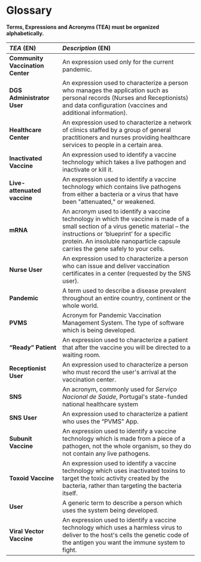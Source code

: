 # Glossary

**Terms, Expressions and Acronyms (TEA) must be organized alphabetically.**

| **_TEA_** (EN)                   | **_Description_** (EN)                                                                                                                                                                                                                                          |                                       
|:---------------------------------|:----------------------------------------------------------------------------------------------------------------------------------------------------------------------------------------------------------------------------------------------------------------|
| **Community Vaccination Center** | An expression used only for the current pandemic.                                                                                                                                                                                                               |
| **DGS Administrator User**       | An expression used to characterize a person who manages the application such as personal records (Nurses and Receptionists) and data configuration (vaccines and additional information).                                                                       |
| **Healthcare Center**            | An expression used to characterize a network of clinics staffed by a group of general practitioners and nurses providing healthcare services to people in a certain area.                                                                                       |
| **Inactivated Vaccine**          | An expression used to identify a vaccine technology which takes a live pathogen and inactivate or kill it.                                                                                                                                                      |
| **Live-attenuated vaccine**      | An expression used to identify a vaccine technology which contains live pathogens from either a bacteria or a virus that have been "attenuated," or weakened.                                                                                                   |
| **mRNA**                         | An acronym used to identify a vaccine technology in which the vaccine is made of a small section of a virus genetic material – the instructions or ‘blueprint’ for a specific protein. An insoluble nanoparticle capsule carries the gene safely to your cells. |
| **Nurse User**                   | An expression used to characterize a person who can issue and deliver vaccination certificates in a center (requested by the SNS user).                                                                                                                         |
| **Pandemic**                     | A term used to describe a disease prevalent throughout an entire country, continent or the whole world.                                                                                                                                                         |
| **PVMS**                         | Acronym for Pandemic Vaccination Management System. The type of software which is being developed.                                                                                                                                                              |
| **“Ready” Patient**              | An expression used to characterize a patient that after the vaccine you will be directed to a waiting room.                                                                                                                                                     |
| **Receptionist User**            | An expression used to characterize a person who must record the user's arrival at the vaccination center.                                                                                                                                                       |
| **SNS**                          | An acronym, commonly used for _Serviço Nacional de Saúde_, Portugal's state-funded national healthcare system                                                                                                                                                   |
| **SNS User**                     | An expression used to characterize a patient who uses the “PVMS” App.                                                                                                                                                                                           |
| **Subunit Vaccine**              | An expression used to identify a vaccine technology which is made from a piece of a pathogen, not the whole organism, so they do not contain any live pathogens.                                                                                                |
| **Toxoid Vaccine**               | An expression used to identify a vaccine technology which uses inactivated toxins to target the toxic activity created by the bacteria, rather than targeting the bacteria itself.                                                                              |
| **User**                         | A generic term to describe a person which uses the system being developed.                                                                                                                                                                                      |
| **Viral Vector Vaccine**         | An expression used to identify a vaccine technology which uses a harmless virus to deliver to the host's cells the genetic code of the antigen you want the immune system to fight.                                                                             |
